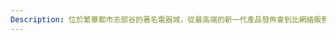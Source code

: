 ```yaml
---
Description: 位於繁華都市志部谷的著名電器城，從最高端的新一代產品發佈會到比網絡販售還要性價比高的廠家直銷電子產品銷售處，到翻新機二手機最大市場，全部囊括的知名電器城。
---
```


